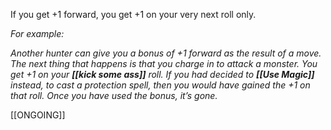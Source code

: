 If you get +1 forward, you get +1 on your very next roll only.

*For example:*

*Another hunter can give you a bonus of +1 forward as the result of a move. The next thing that happens is that you charge in to attack a monster. You get +1 on your **[[kick some ass]]** roll. If you had decided to **[[Use Magic]]** instead, to cast a protection spell, then you would have gained the +1 on that roll. Once you have used the bonus, it’s gone.*

[[ONGOING]]